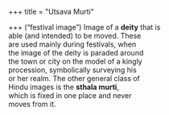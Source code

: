 +++
title = "Utsava Murti"

+++
(“festival image”) Image of a **deity** that is  
able (and intended) to be moved. These  
are used mainly during festivals, when  
the image of the deity is paraded around  
the town or city on the model of a kingly  
procession, symbolically surveying his  
or her realm. The other general class of  
Hindu images is the **sthala murti**,  
which is fixed in one place and never  
moves from it.